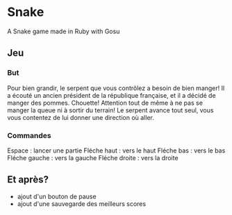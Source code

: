 # Snake
A Snake game made in Ruby with Gosu

## Jeu

### But
  Pour bien grandir, le serpent que vous contrôlez a besoin de bien manger! Il a écouté un ancien président de la république française, et il a décidé de manger des pommes. Chouette! Attention tout de même à ne pas se manger la queue ni à sortir du terrain!
  Le serpent avance tout seul, vous vous contentez de lui donner une direction où aller.
### Commandes
  Espace : lancer une partie
  Fléche haut : vers le haut
  Fléche bas  : vers le bas
  Fléche gauche : vers la gauche
  Fléche droite : vers la droite
  
  
## Et après? 
  - ajout d'un bouton de pause
  - ajout d'une sauvegarde des meilleurs scores
